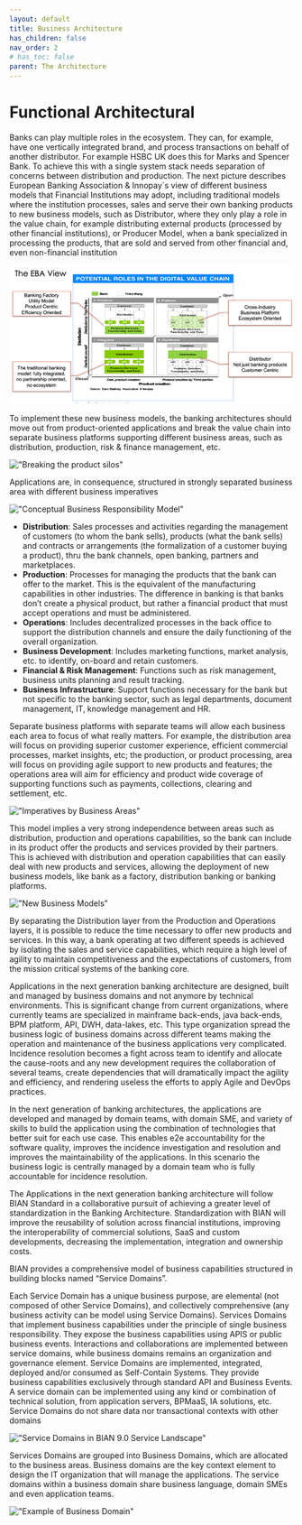 ```yaml
---
layout: default
title: Business Architecture
has_children: false
nav_order: 2
# has_toc: false
parent: The Architecture
---
```


# Functional Architectural

Banks can play multiple roles in the ecosystem.  They can, for example, have one vertically integrated brand, and process transactions on behalf of another distributor. For example HSBC UK does this for Marks and Spencer Bank. To achieve this with a single system stack needs separation of concerns between distribution and production.
The next picture describes European Banking Association & Innopay´s view of different business models that Financial Institutions may adopt, including traditional models where the institution processes, sales and serve their own banking products to new business models, such as Distributor, where they only play a role in the value chain, for example distributing external products (processed by other financial institutions), or Producer Model, when a bank specialized in processing the products, that are sold and served from other financial and, even non-financial institution
 
!["Business Models for Banking"](/assets/images/BusinessModels.png)


To implement these new business models, the banking architectures should move out from product-oriented applications and break the value chain into separate business platforms supporting different business areas, such as distribution, production, risk & finance management, etc.

!["Breaking the product silos"](/assets/images/Break_Product_Silo.png)


Applications are, in consequence, structured in strongly separated business area with different business imperatives

!["Conceptual Business Responsibility Model"](/assets/images/Separaton_Concerns.png)


* **Distribution**: Sales processes and activities regarding the management of customers (to whom the bank sells), products (what the bank sells) and contracts or arrangements (the formalization of a customer buying a product), thru the bank channels, open banking, partners and marketplaces.
* **Production**: Processes for managing the products that the bank can offer to the market. This is the equivalent of the manufacturing capabilities in other industries. The difference in banking is that banks don’t create a physical product, but rather a financial product that must accept operations and must be administered.
* **Operations**: Includes decentralized processes in the back office to support the distribution channels and ensure the daily functioning of the overall organization.
* **Business Development**: Includes marketing functions, market analysis, etc. to identify, on-board and retain customers.
* **Financial & Risk Management**: Functions such as risk management, business units planning and result tracking.
* **Business Infrastructure**: Support functions necessary for the bank but not specific to the banking sector, such as legal departments, document management, IT, knowledge management and HR.

Separate business platforms with separate teams will allow each business each area to focus of what really matters. For example, the distribution area will focus on providing superior customer experience, efficient commercial processes, market insights, etc; the production, or product processing, area will focus on providing agile support to new products and features; the operations area will aim for efficiency and product wide coverage of supporting functions such as payments, collections, clearing and settlement, etc.

!["Imperatives by Business Areas"](/assets/images/Imperatives_area.png)


This model implies a very strong independence between areas such as distribution, production and operations capabilities, so the bank can include in its product offer the products and services provided by their partners. This is achieved with distribution and operation capabilities that can easily deal with new products and services, allowing the deployment of new business models, like bank as a factory, distribution banking or banking platforms.

!["New Business Models"](/assets/images/new_business_model_transform.png)


By separating the Distribution layer from the Production and Operations layers, it is possible to reduce the time necessary to offer new products and services. In this way, a bank operating at two different speeds is achieved by isolating the sales and service capabilities, which require a high level of agility to maintain competitiveness and the expectations of customers, from the mission critical systems of the banking core.

Applications in the next generation banking architecture are designed, built and managed by business domains and not anymore by technical environments. This is significant change from current organizations, where currently teams are specialized in mainframe back-ends, java back-ends, BPM platform, API, DWH, data-lakes, etc. This type organization spread the business logic of business domains across different teams making the operation and maintenance of the business applications very complicated. Incidence resolution becomes a fight across team to identify and allocate the cause-roots and any new development requires the collaboration of several teams, create dependencies that will dramatically impact the agility and efficiency, and rendering useless the efforts to apply Agile and DevOps practices.

In the next generation of banking architectures, the applications are developed and managed by domain teams, with domain SME, and variety of skills to build the application using the combination of technologies that better suit for each use case. This enables e2e accountability for the software quality, improves the incidence investigation and resolution and improves the maintainability of the applications. In this scenario the business logic is centrally managed by a domain team who is fully accountable for incidence resolution.

The Applications in the next generation banking architecture will follow BIAN Standard in a collaborative pursuit of achieving a greater level of standardization in the Banking Architecture. Standardization with BIAN will improve the reusability of solution across financial institutions, improving the interoperability of commercial solutions, SaaS and custom developments, decreasing the implementation, integration and ownership costs.

BIAN provides a comprehensive model of business capabilities structured in building blocks named “Service Domains”.

Each Service Domain has a unique business purpose, are elemental (not composed of other Service Domains), and collectively comprehensive (any business activity can be model using Service Domains). 
Services Domains that implement business capabilities under the principle of single business responsibility. They expose the business capabilities using APIS or public business events. Interactions and collaborations are implemented between service domains, while business domains remains an organization and governance element.
Service Domains are implemented, integrated, deployed and/or consumed as Self-Contain Systems. They provide business capabilities exclusively through standard API and Business Events. A service domain can be implemented using any kind or combination of technical solution, from application servers, BPMaaS, IA solutions, etc. Service Domains do not share data nor transactional contexts with other domains
 
!["Service Domains in BIAN 9.0 Service Landscape"](/assets/images/BIAN9.png)


Services Domains are grouped into Business Domains, which are allocated to the business areas. Business domains are the key context element to design the IT organization that will manage the applications. The service domains within a business domain share business language, domain SMEs and even application teams.

!["Example of Business Domain"](/assets/images/business_domain.png)


